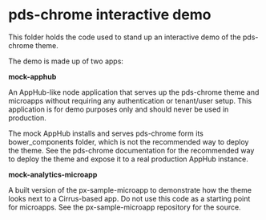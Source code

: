 pds-chrome interactive demo
===========================

This folder holds the code used to stand up an interactive demo of the pds-chrome theme.

The demo is made up of two apps:

**mock-apphub**

An AppHub-like node application that serves up the pds-chrome theme and microapps without requiring any authentication or tenant/user setup. This application is for demo purposes only and should never be used in production.

The mock AppHub installs and serves pds-chrome form its bower_components folder, which is not the recommended way to deploy the theme. See the pds-chrome documentation for the recommended way to deploy the theme and expose it to a real production AppHub instance.

**mock-analytics-microapp**

A built version of the px-sample-microapp to demonstrate how the theme looks next to a Cirrus-based app. Do not use this code as a starting point for microapps. See the px-sample-microapp repository for the source.

